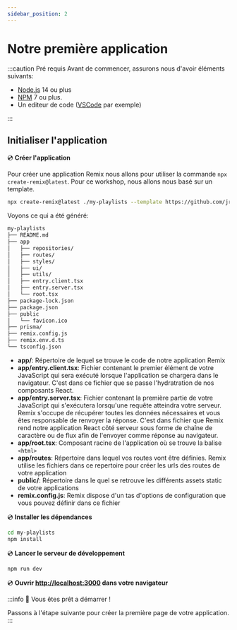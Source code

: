 ```yaml
---
sidebar_position: 2
---
```


# Notre première application

:::caution Pré requis
Avant de commencer, assurons nous d'avoir éléments suivants:

- [Node.js](https://nodejs.org/en/download/) 14 ou plus
- [NPM](https://www.npmjs.com/) 7 ou plus.
- Un editeur de code ([VSCode](https://code.visualstudio.com/) par exemple)

:::

## Initialiser l'application

💿 **Créer l'application**

Pour créer une application Remix nous allons pour utiliser la commande `npx create-remix@latest`. Pour ce workshop, nous allons nous basé sur un template.

```bash
npx create-remix@latest ./my-playlists --template https://github.com/jrakotoharisoa/remix-worksho/tree/template
```

Voyons ce qui a été généré:

```bash
my-playlists
├── README.md
├── app
│   ├── repositories/
│   ├── routes/
│   ├── styles/
│   ├── ui/
│   ├── utils/
│   ├── entry.client.tsx
│   ├── entry.server.tsx
│   └── root.tsx
├── package-lock.json
├── package.json
├── public
│   └── favicon.ico
├── prisma/
├── remix.config.js
├── remix.env.d.ts
└── tsconfig.json

```

- **app/**: Répertoire de lequel se trouve le code de notre application Remix
- **app/entry.client.tsx**: Fichier contenant le premier élément de votre JavaScript qui sera exécuté lorsque l'application se chargera dans le navigateur. C'est dans ce fichier que se passe l'hydratration de nos composants React.
- **app/entry.server.tsx**: Fichier contenant la première partie de votre JavaScript qui s'exécutera lorsqu'une requête atteindra votre serveur. Remix s'occupe de récupérer toutes les données nécessaires et vous êtes responsable de renvoyer la réponse. C'est dans fichier que Remix rend notre application React côté serveur sous forme de chaîne de caractère ou de flux afin de l'envoyer comme réponse au navigateur.
- **app/root.tsx**: Composant racine de l'application où se trouve la balise `<html>`
- **app/routes**: Répertoire dans lequel vos routes vont être définies. Remix utilise les fichiers dans ce repertoire pour créer les urls des routes de votre application
- **public/**: Répertoire dans le quel se retrouve les différents assets static de votre applications
- **remix.config.js**: Remix dispose d'un tas d'options de configuration que vous pouvez définir dans ce fichier

💿 **Installer les dépendances**

```bash
cd my-playlists
npm install
```

💿 **Lancer le serveur de développement**

```bash
npm run dev
```

💿 **Ouvrir [http://localhost:3000](http://localhost:3000) dans votre navigateur**

:::info 🚀 Vous êtes prêt a démarrer !

Passons à l'étape suivante pour créer la première page de votre application.
:::
